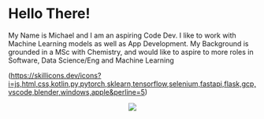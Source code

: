 # Hello There!

My Name is Michael and I am an aspiring Code Dev. I like to work with Machine Learning models as well as App Development.
My Background is grounded in a MSc with Chemistry, and would like to aspire to more roles in Software, Data Science/Eng and Machine Learning

(https://skillicons.dev/icons?i=js,html,css,kotlin,py,pytorch,sklearn,tensorflow,selenium,fastapi,flask,gcp,vscode,blender,windows,apple&perline=5)
<p align="center">
  <a href="https://skillicons.dev">
    <img src="https://skillicons.dev/icons?i=js,html,css,kotlin,py,pytorch,sklearn,tensorflow,selenium,fastapi,flask,gcp,vscode,blender,windows,apple&perline=5" />
  </a>
</p>
